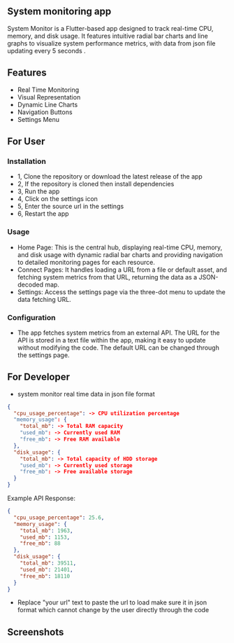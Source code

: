## System monitoring app
System Monitor is a Flutter-based app designed to track real-time CPU, memory, and disk usage. It features intuitive radial bar charts and line graphs to visualize system performance metrics, with data from json file updating every 5 seconds .

## Features
- Real Time Monitoring
- Visual Representation
- Dynamic Line Charts
- Navigation Buttons
- Settings Menu

## For User
### Installation
* 1, Clone the repository or download the latest release of the app
* 2, If the repository is cloned then install dependencies
* 3, Run the app
* 4, Click on the settings icon
* 5, Enter the source url in the settings
* 6, Restart the app

### Usage
* Home Page: This is the central hub, displaying real-time CPU, memory, and disk usage with dynamic radial bar charts and providing navigation to detailed monitoring pages for each resource.
* Connect Pages: It handles loading a URL from a file or default asset, and fetching system metrics from that URL, returning the data as a JSON-decoded map.
* Settings: Access the settings page via the three-dot menu to update the data fetching URL.

### Configuration
* The app fetches system metrics from an external API. The URL for the API is stored in a text file within the app, making it easy to update without modifying the code. The default URL can be changed through the settings page.

## For Developer
* system monitor real time data in json file format

```json
{
  "cpu_usage_percentage": -> CPU utilization percentage
  "memory_usage": { 
    "total_mb": -> Total RAM capacity
    "used_mb": -> Currently used RAM
    "free_mb": -> Free RAM available
  },
  "disk_usage": {
    "total_mb": -> Total capacity of HDD storage
    "used_mb": -> Currently used storage
    "free_mb": -> Free available storage
  }
}
```

Example API Response:

```json
{
  "cpu_usage_percentage": 25.6,
  "memory_usage": {
    "total_mb": 1963,
    "used_mb": 1153,
    "free_mb": 88
  },
  "disk_usage": {
    "total_mb": 39511,
    "used_mb": 21401,
    "free_mb": 18110
  }
}
```
* Replace "your url" text to paste the url to load make sure it in json format which cannot change by the user directly through the code

## Screenshots

<div>
   
</div>